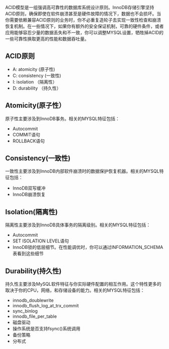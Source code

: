 <!--
author: jockchou
date: 2015-07-23
title: MySQL数据库和ACID模型
tags: ACID,MySQL,数据库
category: MySQL数据库
status: publish
summary: ACID模型是一组强调高可靠性的数据库系统设计原则。InnoDB存储引擎坚持ACID原则，确保即使在软件崩溃甚至是硬件故障的情况下，数据也不会损坏。当你需要依赖兼容ACID原则的业务时，你不必重复造轮子去实现一致性检查和崩溃恢复机制。在一些情况下，如果你有额外的安全保证机制，可靠的硬件条件，或者应用能够容忍少量的数据丢失和不一致，你可以调整MYSQL设置，牺牲掉ACID的一些可靠性换取更高的性能和数据吞吐量。
-->

ACID模型是一组强调高可靠性的数据库系统设计原则。InnoDB存储引擎坚持ACID原则，确保即使在软件崩溃甚至是硬件故障的情况下，数据也不会损坏。当你需要依赖兼容ACID原则的业务时，你不必重复造轮子去实现一致性检查和崩溃恢复机制。在一些情况下，如果你有额外的安全保证机制，可靠的硬件条件，或者应用能够容忍少量的数据丢失和不一致，你可以调整MYSQL设置，牺牲掉ACID的一些可靠性换取更高的性能和数据吞吐量。

## ACID原则 ##

- A: atomicity      (原子性)   
- C: consistency	(一致性)    
- I: isolation	   （隔离性）  
- D: durability	   （持久性） 


## Atomicity(原子性） ##
原子性主要涉及到InnoDB事务。相关的MYSQL特征包括：

- Autocommit  
- COMMIT语句  
- ROLLBACK语句  

## Consistency(一致性) ##
一致性主要涉及到InnoDB内部软件崩溃时的数据保护恢复机器。相关的MYSQL特征包括：

- InnoDB双写缓冲  
- InnoDB崩溃恢复  

## Isolation(隔离性) ##
隔离性主要涉及到InnoDB具体事务的隔离级别。相关的MYSQL特征包括：

- Autocommit  
- SET ISOLATION LEVEL语句  
- InnoDB锁的低层细节。在性能调优时，你可以通过INFORMATION_SCHEMA表看到这些细节   

## Durability(持久性) ##

持久性主要涉及MySQL软件特征与你实际硬件配置的相互作用。这个特性更多的取决于你的CPU，网络，和存储设备的能力。相关的MYSQL特征包括：

- innodb_doublewrite  
- innodb_flush_log_at_trx_commit  
- sync_binlog  
- innodb_file_per_table  
- 磁盘驱动  
- 操作系统是否支持fsync()系统调用  
- 备份策略
- 分布式  
